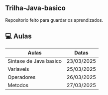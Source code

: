 ## Trilha-Java-basico

Repositorio feito para guardar os aprendizados.

## 💻 Aulas
| Aulas                  | Datas      |
|------------------------|------------|
| Sintaxe de Java basico | 23/03/2025 |
| Variaveis              | 25/03/2025 |
| Operadores             | 26/03/2025 |
| Metodos                | 27/03/2025 |
